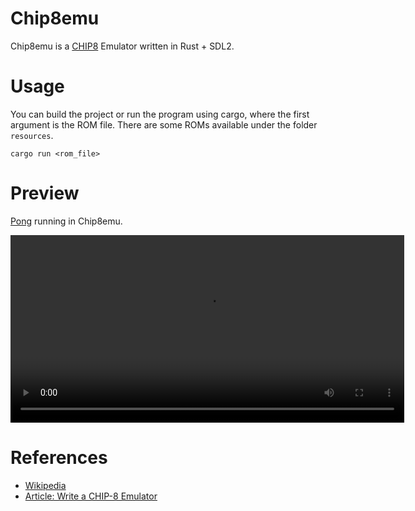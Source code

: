 # Chip8emu

Chip8emu is a [CHIP8](https://en.wikipedia.org/wiki/CHIP-8) Emulator written in Rust + SDL2.

# Usage

You can build the project or run the program using cargo, where the first argument is the ROM file. There are some ROMs available under the folder `resources`.

```
cargo run <rom_file>
```

# Preview

[Pong](resources/pong.rom) running in Chip8emu.

<video width="630" height="300" src="doc/pong.mp4" controls></video>


# References

- [Wikipedia](https://en.wikipedia.org/wiki/CHIP-8)
- [Article: Write a CHIP-8 Emulator](https://tobiasvl.github.io/blog/write-a-chip-8-emulator/)
